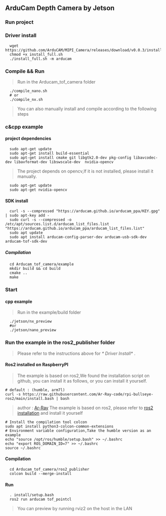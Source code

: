 ## ArduCam Depth Camera by Jetson
### Run project 
### Driver install 
```Shell
  wget https://github.com/ArduCAM/MIPI_Camera/releases/download/v0.0.3/install_full.sh
  chmod +x install_full.sh
  ./install_full.sh -m arducam
```
### Compile && Run
> Run in the Arducam_tof_camera folder
```Shell
  ./compile_nano.sh
  # or
  ./compile_nx.sh
```
> You can also manually install and compile according to the following steps
### c&cpp example
#### project dependencies
```Shell
  sudo apt-get update
  sudo apt-get install build-essential 
  sudo apt-get install cmake git libgtk2.0-dev pkg-config libavcodec-dev libavformat-dev libswscale-dev  nvidia-opencv
```
> The project depends on opencv,If it is not installed, please install it manually.
```Shell
  sudo apt-get update
  sudo apt-get nvidia-opencv
```
#### SDK install
```Shell
  curl -s --compressed "https://arducam.github.io/arducam_ppa/KEY.gpg" | sudo apt-key add -
  sudo curl -s --compressed -o /etc/apt/sources.list.d/arducam_list_files.list "https://arducam.github.io/arducam_ppa/arducam_list_files.list"
  sudo apt update
  sudo apt install arducam-config-parser-dev arducam-usb-sdk-dev arducam-tof-sdk-dev
```
##### Compilation
```Shell
  cd Arducam_tof_camera/example
  mkdir build && cd build
  cmake ..
  make
```
### Start
#### cpp example
> Run in the example/build folder
```Shell
  ./jetson/nx_preview   
  #or
  ./jetson/nano_preview   
```
### Run the example in the ros2_publisher folder
> Please refer to the instructions above for  _* Driver Install*_ .
#### Ros2 installed on RaspberryPI
>The example is based on ros2,We found the installation script on github, you can install it as follows, or you can install it yourself.
```Shell
# default : (humble, arm7l)
curl -s https://raw.githubusercontent.com/Ar-Ray-code/rpi-bullseye-ros2/main/install.bash | bash
```
> author : [Ar-Ray](https://github.com/Ar-Ray-code/rpi-bullseye-ros2)
The example is based on ros2, please refer to [ros2 installation](https://docs.ros.org/en/humble/Installation/Ubuntu-Install-Debians.html) and install it yourself

```Shell
# Install the compilation tool colcon
sudo apt install python3-colcon-common-extensions
# Environment variable configuration,Take the humble version as an example
echo "source /opt/ros/humble/setup.bash" >> ~/.bashrc 
echo "export ROS_DOMAIN_ID=7" >> ~/.bashrc 
source ~/.bashrc 
```
#### Compilation
```Shell
  cd Arducam_tof_camera/ros2_publisher
  colcon build --merge-install
```
#### Run
```Shell
  . install/setup.bash 
  ros2 run arducam tof_pointcl
```
>You can preview by running rviz2 on the host in the LAN